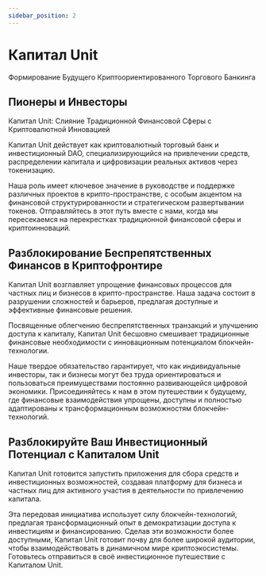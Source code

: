 ```yaml
---
sidebar_position: 2
---
```


# Капитал Unit

Формирование Будущего Криптоориентированного Торгового Банкинга

## Пионеры и Инвесторы

Капитал Unit: Слияние Традиционной Финансовой Сферы с Криптовалютной Инновацией

Капитал Unit действует как криптовалютный торговый банк и инвестиционный DAO, специализирующийся на привлечении средств, распределении капитала и цифровизации реальных активов через токенизацию.

Наша роль имеет ключевое значение в руководстве и поддержке различных проектов в крипто-пространстве, с особым акцентом на финансовой структурированности и стратегическом развертывании токенов.
Отправляйтесь в этот путь вместе с нами, когда мы пересекаемся на перекрестках традиционной финансовой сферы и криптоинноваций.

## Разблокирование Беспрепятственных Финансов в Криптофронтире

Капитал Unit возглавляет упрощение финансовых процессов для частных лиц и бизнесов в крипто-пространстве. Наша задача состоит в разрушении сложностей и барьеров, предлагая доступные и эффективные финансовые решения.

Посвященные облегчению беспрепятственных транзакций и улучшению доступа к капиталу, Капитал Unit бесшовно смешивает традиционные финансовые необходимости с инновационным потенциалом блокчейн-технологии.

Наше твердое обязательство гарантирует, что как индивидуальные инвесторы, так и бизнесы могут без труда ориентироваться и пользоваться преимуществами постоянно развивающейся цифровой экономики.
Присоединяйтесь к нам в этом путешествии к будущему, где финансовые взаимодействия упрощены, доступны и полностью адаптированы к трансформационным возможностям блокчейн-технологий.

## Разблокируйте Ваш Инвестиционный Потенциал с Капиталом Unit

Капитал Unit готовится запустить приложения для сбора средств и инвестиционных возможностей, создавая платформу для бизнеса и частных лиц для активного участия в деятельности по привлечению капитала.

Эта передовая инициатива использует силу блокчейн-технологий, предлагая трансформационный опыт в демократизации доступа к инвестициям и финансированию.
Сделав эти возможности более доступными, Капитал Unit готовит почву для более широкой аудитории, чтобы взаимодействовать в динамичном мире криптоэкосистемы.
Готовьтесь отправиться в своё инвестиционное путешествие с Капиталом Unit.

